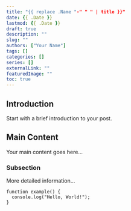 ```yaml
---
title: "{{ replace .Name "-" " " | title }}"
date: {{ .Date }}
lastmod: {{ .Date }}
draft: true
description: ""
slug: ""
authors: ["Your Name"]
tags: []
categories: []
series: []
externalLink: ""
featuredImage: ""
toc: true
---
```


## Introduction

Start with a brief introduction to your post.

## Main Content

Your main content goes here...

### Subsection

More detailed information...

```code block example
function example() {
  console.log("Hello, World!");
}
